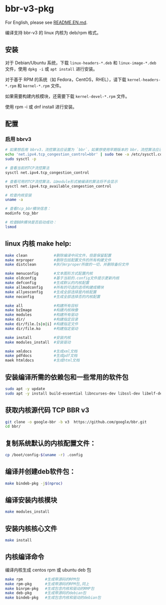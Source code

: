 # bbr-v3-pkg


For English, please see [README.EN.md](README.EN.md).

编译支持 bbr-v3 的 linux 内核为 deb/rpm 格式。

## 安装

对于 Debian/Ubuntu 系统，下载 `linux-headers-*.deb` 和 `linux-image-*.deb` 文件，使用 `dpkg -i` 或 `apt install` 进行安装。

对于基于 RPM 的系统（如 Fedora，CentOS，RHEL），请下载 `kernel-headers-*.rpm` 和 `kernel-*.rpm` 文件。

如果需要构建内核模块，还需要下载 `kernel-devel-*.rpm` 文件。

使用 rpm -i 或 dnf install 进行安装。


## 配置

### 启用 bbrv3

```bash
# 如果想启用 bbrv3，流控算法应设置为 `bbr`，如果想使用早期版本的 bbr，流控算法应设置为 `bbr1`。
echo 'net.ipv4.tcp_congestion_control=bbr' | sudo tee -a /etc/sysctl.conf
sudo sysctl -p

# 查看当前的TCP流控算法
sysctl net.ipv4.tcp_congestion_control

# 查看可用的TCP流控算法，以module形式被编译的算法将不会显示
sysctl net.ipv4.tcp_available_congestion_control

# 检查内核安装
uname -a

# 查看tcp_bbr模块信息：
modinfo tcp_bbr

# 检查BBR模块是否启动成功：
lsmod

```

## linux 内核 make help:
```bash
make clean            #删除编译中间文件，但是保留配置
make mrproper         #删除包括配置文件的所有构建文件
make distclean        #执行mrproper所做的一切，并删除备份文件

make menuconfig       #文本图形方式配置内核
make oldconfig        #基于当前的.config文件提示更新内核
make defconfig        #生成默认的内核配置
make allmodconfig     #所有的可选的选项构建成模块
make allyesconfig     #生成全部选择是内核配置
make noconfig         #生成全部选择否的内核配置

make all              #构建所有目标
make bzImage          #构建内核映像
make modules          #构建所有驱动
make dir/             #构建指定目录
make dir/file.[s|o|i] #构建指定文件
make dir/file.ko      #构建指定驱动

make install          #安装内核
make modules_install  #安装驱动

make xmldocs          #生成xml文档
make pdfdocs          #生成pdf文档
maek htmldocs         #生成html文档
```

## 安装编译所需的依赖包和一些常用的软件包

```bash
sudo apt -y update
sudo apt -y install build-essential libncurses-dev libssl-dev libelf-dev bison bc flex rsync debhelper dwarves git
```

## 获取内核源代码 TCP BBR v3 

```bash
git clone -o google-bbr -b v3  https://github.com/google/bbr.git
cd bbr/
```

## 复制系统默认的内核配置文件：

```bash
cp /boot/config-$(uname -r) .config
```

## 编译并创建deb软件包：

```bash
make bindeb-pkg -j$(nproc)
```

## 编译安装内核模块

```bash
make modules_install
```

## 安装内核核心文件

```bash
make install
```

## 内核编译命令
编译内核生成 centos rpm 或 ubuntu deb 包

```bash
make rpm          #生成带源码的RPM包
make rpm-pkg      #生成带源码的RPM包,同上
make binrpm-pkg   #生成包含内核和驱动的RMP包
make deb-pkg      #生成带源码的debian包
make bindeb-pkg   #生成包含内核和驱动的debian包
```





